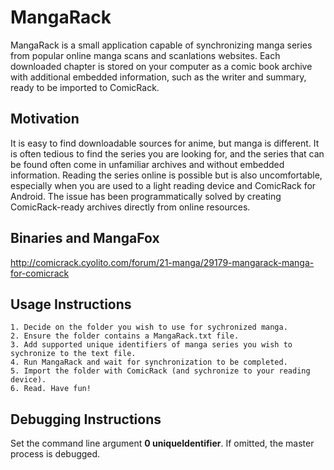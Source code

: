# MangaRack

MangaRack is a small application capable of synchronizing manga series from popular online manga scans and scanlations websites. Each downloaded chapter is stored on your computer as a comic book archive with additional embedded information, such as the writer and summary, ready to be imported to ComicRack.

## Motivation

It is easy to find downloadable sources for anime, but manga is different. It is often tedious to find the series you are looking for, and the series that can be found often come in unfamiliar archives and without embedded information. Reading the series online is possible but is also uncomfortable, especially when you are used to a light reading device and ComicRack for Android. The issue has been programmatically solved by creating ComicRack-ready archives directly from online resources.

## Binaries and MangaFox

http://comicrack.cyolito.com/forum/21-manga/29179-mangarack-manga-for-comicrack

## Usage Instructions

	1. Decide on the folder you wish to use for sychronized manga.
	2. Ensure the folder contains a MangaRack.txt file.
	3. Add supported unique identifiers of manga series you wish to sychronize to the text file.
	4. Run MangaRack and wait for synchronization to be completed.
	5. Import the folder with ComicRack (and sychronize to your reading device).
	6. Read. Have fun!

## Debugging Instructions

Set the command line argument **0 uniqueIdentifier**. If omitted, the master process is debugged.